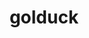 ---
id: 55
title: golduck
types: [water]
image: https://raw.githubusercontent.com/PokeAPI/sprites/master/sprites/pokemon/55.png
---